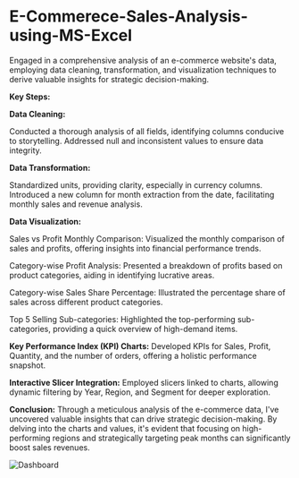 # E-Commerece-Sales-Analysis-using-MS-Excel
Engaged in a comprehensive analysis of an e-commerce website's data, employing data cleaning, transformation, and visualization techniques to derive valuable insights for strategic decision-making.

**Key Steps:**

**Data Cleaning:**

Conducted a thorough analysis of all fields, identifying columns conducive to storytelling.
Addressed null and inconsistent values to ensure data integrity.

**Data Transformation:**

Standardized units, providing clarity, especially in currency columns.
Introduced a new column for month extraction from the date, facilitating monthly sales and revenue analysis.


**Data Visualization:**

Sales vs Profit Monthly Comparison:
Visualized the monthly comparison of sales and profits, offering insights into financial performance trends.

Category-wise Profit Analysis:
Presented a breakdown of profits based on product categories, aiding in identifying lucrative areas.

Category-wise Sales Share Percentage:
Illustrated the percentage share of sales across different product categories.

Top 5 Selling Sub-categories:
Highlighted the top-performing sub-categories, providing a quick overview of high-demand items.


**Key Performance Index (KPI) Charts:**
Developed KPIs for Sales, Profit, Quantity, and the number of orders, offering a holistic performance snapshot.

**Interactive Slicer Integration:**
Employed slicers linked to charts, allowing dynamic filtering by Year, Region, and Segment for deeper exploration.

**Conclusion:**
Through a meticulous analysis of the e-commerce data, I've uncovered valuable insights that can drive strategic decision-making. By delving into the charts and values, it's evident that focusing on high-performing regions and strategically targeting peak months can significantly boost sales revenues.

![Dashboard](https://github.com/4bhijeet341/E-Commerece-Sales-Analysis-using-MS-Excel/assets/150332865/6238eee3-692f-4ad0-b14d-9ad53164c03f)
